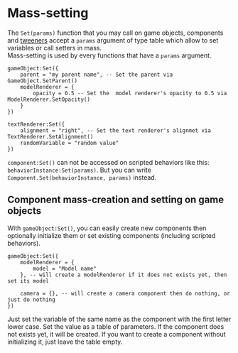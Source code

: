 # Mass-setting

The `Set(params)` function that you may call on game objects, components and [tweeners](/docs/tween) accept a `params` argument of type table which allow to set variables or call setters in mass.  
Mass-setting is used by every functions that have a `params` argument.

    gameObject:Set({
        parent = "my parent name", -- Set the parent via GameObject.SetParent()
        modelRenderer = {
            opacity = 0.5 -- Set the  model renderer's opacity to 0.5 via ModelRenderer.SetOpacity()
        }
    })

    textRenderer:Set({
        alignment = "right", -- Set the text renderer's alignmet via TextRenderer.SetAlignment()
        randomVariable = "random value"
    })

`component:Set()` can not be accessed on scripted behaviors like this: `behaviorInstance:Set(params)`. But you can write `Component.Set(behaviorInstance, params)` instead.

## Component mass-creation and setting on game objects

With `gameObject:Set()`, you can easily create new components then optionally initialize them or set existing components (including scripted behaviors).  

    gameObject:Set({
        modelRenderer = {
            model = "Model name"
        }, -- will create a modelRenderer if it does not exists yet, then set its model

        camera = {}, -- will create a camera component then do nothing, or just do nothing
    })


Just set the variable of the same name as the component with the first letter lower case. Set the value as a table of parameters. If the component does not exists yet, it will be created. If you want to create a component without initializing it, just leave the table empty.
